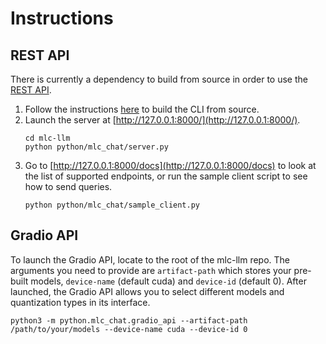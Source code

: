 # Instructions

## REST API

There is currently a dependency to build from source in order to use the [REST API](https://www.ibm.com/topics/rest-apis#:~:text=the%20next%20step-,What%20is%20a%20REST%20API%3F,representational%20state%20transfer%20architectural%20style.).

1. Follow the instructions [here](https://github.com/mlc-ai/mlc-llm/tree/main/cpp) to build the CLI from source.
2. Launch the server at [http://127.0.0.1:8000/](http://127.0.0.1:8000/).
    ```shell
    cd mlc-llm
    python python/mlc_chat/server.py
    ```
3. Go to [http://127.0.0.1:8000/docs](http://127.0.0.1:8000/docs) to look at the list of supported endpoints, or run the sample client script to see how to send queries.
    ```
    python python/mlc_chat/sample_client.py
    ```

## Gradio API

To launch the Gradio API, locate to the root of the mlc-llm repo. The arguments you need to provide are `artifact-path` which stores your pre-built models, `device-name` (default cuda) and `device-id` (default 0). After launched, the Gradio API allows you to select different models and quantization types in its interface.

    python3 -m python.mlc_chat.gradio_api --artifact-path /path/to/your/models --device-name cuda --device-id 0
